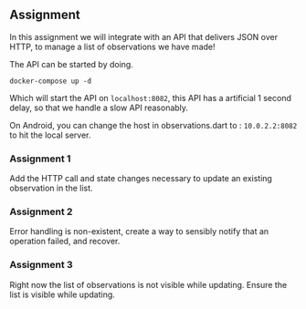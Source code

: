 ## Assignment

In this assignment we will integrate with an API that delivers JSON over HTTP, to manage a list of observations we have made!

The API can be started by doing.

`docker-compose up -d`

Which will start the API on `localhost:8082`, this API has a artificial 1 second delay, so that we handle a slow API reasonably.

On Android, you can change the host in observations.dart to : `10.0.2.2:8082` to hit the local server.

### Assignment 1

Add the HTTP call and state changes necessary to update an existing observation in the list.

### Assignment 2

Error handling is non-existent, create a way to sensibly notify that an operation failed, and recover.

### Assignment 3

Right now the list of observations is not visible while updating. Ensure the list is visible while updating.
